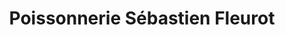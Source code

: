 ---
title: "Poissonnerie Sébastien Fleurot"
url: /lure/poissonnerie-sebastien-fleurot/
shop: fruits de mer
---